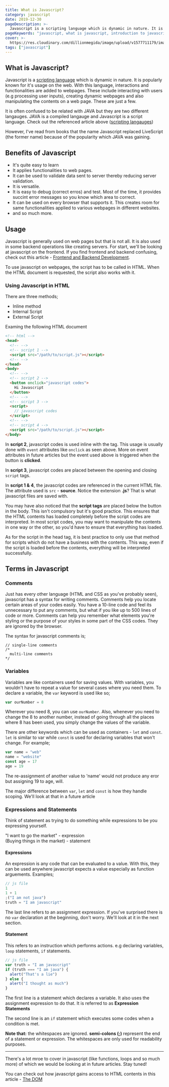 ```yaml
---
title: What is Javascript?
category: javascript
date: 2019-12-30
pageDescription: >-
  Javascript is a scripting language which is dynamic in nature. It is popularly known for it's usage on the web. With this language, interactions and functionalities are added to webpages.
pageKeywords: "javascript, what is javascript, introduction to javascript, fundamentals, javascript fundamentals, expressions and statements, variables, javascript variables, js"
cover: >-
  https://res.cloudinary.com/dillionmegida/image/upload/v1577711179/images/thewebfor5/what-is-javascript_qtul4x.jpg
tags: ["javascript"]
---
```


## What is Javascript?

Javascript is a [scripting language](/p/general/what-are-scripting-languages) which is dynamic in nature. It is popularly known for it's usage on the web. With this language, interactions and functionalities are added to webpages. These include interacting with users (e.g processing user inputs), creating dynamic webpages and also manipulating the contents on a web page. These are just a few.

It is often confused to be related with JAVA but they are two different langauges. JAVA is a compiled langauge and Javascript is a script language. Check out the referenced article above ([scripting langauges](/p/general/what-are-scripting-languages))

However, I've read from books that the name Javascript replaced LiveScript (the former name) because of the popularity which JAVA was gaining.

## Benefits of Javascript

- It's quite easy to learn
- It applies functionalities to web pages.
- It can be used to validate data sent to server thereby reducing server validation.
- It is versatile.
- It is easy to debug (correct erros) and test. Most of the time, it provides succint error messages so you know which area to correct.
- It can be used on every browser that supports it. This creates room for same functionalities applied to various webpages in different websites.
- and so much more.

## Usage

Javascript is generally used on web pages but that is not all. It is also used in some backend operations like creating servers. For start, we'll be looking at javascript on the frontend. If you find frontend and backend confusing, check out this article - [Frontend and Backend Development](/p/general/frontend-and-backend-development).

To use javascript on webpages, the script has to be called in HTML. When the HTML document is requested, the script also works with it.

### Using Javascript in HTML

There are three methods;

- Inline method
- Internal Script
- External Script

Examing the following HTML document

```html
<!-- html -->
<head>
  <!-- -->
  <!-- script 1 -->
  <script src="/path/to/script.js"></script>
  <!-- -->
</head>
<body>
  <!-- -->
  <!-- script 2 -->
  <button onclick="javascript codes">
    Hi Javascript
  </button>
  <!-- -->
  <!-- script 3 -->
  <script>
    // javascript codes
  </script>
  <!-- -->
  <!-- script 4 -->
  <script src="/path/to/script.js"></script>
</body>
```

In **script 2**, javascript codes is used inline with the tag. This usage is usually done with `event` attributes like `onclick` as seen above. More on event attributes in future articles but the event used above is triggered when the button is **clicked**.

In **script 3**, javascript codes are placed between the opening and closing `script` tags.

In **script 1 & 4**, the javascript codes are referenced in the current HTML file. The attribute used is `src` - **source**. Notice the extension **.js**? That is what javascript files are saved with.

You may have also noticed that the **script tags** are placed below the button in the body. This isn't compulsory but it's good practice. This ensures that the HTML contents has loaded completely before the script codes are interpreted. In most script codes, you may want to manipulate the contents in one way or the other, so you'd have to ensure that everything has loaded.

As for the script in the head tag, it is best practice to only use that method for scripts which do not have a business with the contents. This way, even if the script is loaded before the contents, everything will be interpreted successfully.

## Terms in Javascript

### Comments

Just has every other language (HTML and CSS as you've probably seen), javascript has a syntax for writing comments. Comments help you locate certain areas of your codes easily. You have a 10-line code and feel its unnecessary to put any comments, but what if you like up to 500 lines of code or more. Comments can help you remember what elements you're styling or the purpose of your styles in some part of the CSS codes. They are ignored by the browser.

The syntax for javascript comments is;

```
// single-line comments
/*
  multi-line comments
*/
```

### Variables

Variables are like containers used for saving values. With variables, you wouldn't have to repeat a value for several cases where you need them. To declare a variable, the `var` keyword is used like so;

```js
var ourNumber = 8
```

Wherever you need 8, you can use `ourNumber`. Also, whenever you need to change the 8 to another number, instead of going through all the places where 8 has been used, you simply change the values of the variable.

There are other keywords which can be used as containers - `let` and `const`.<br/>
`let` is similar to var while `const` is used for declaring variables that won't change. For example;

```js
var name = "web"
name = "website"
const age = 17
age = 19
```

The re-assignment of another value to 'name' would not produce any eror but assigning 19 to age, will.

The major difference between `var`, `let` and `const` is how they handle scoping. We'll look at that in a future article

### Expressions and Statements

Think of statement as trying to do something while expressions to be you expressing yourself.

"I want to go the market" - expression<br/>
(Buying things in the market) - statement

#### Expressions

An expression is any code that can be evaluated to a value. With this, they can be used anywhere javascript expects a value especially as function arguements. Examples;

```js
// js file
1
1 + 1
;("I am not java")
truth = "I am javascript"
```

The last line refers to an assignment expression. If you've surprised there is no `var` declaration at the beginning, don't worry. We'll look at it in the next section.

#### Statement

This refers to an instruction which performs actions. e.g declaring variables, `loop` statements, `if` statements.

```js
// js file
var truth = "I am javascript"
if (truth === "I am java") {
  alert("That's a lie")
} else {
  alert("I thought as much")
}
```

The first line is a statement which declares a variable. It also uses the assignment expression to do that. It is referred to as **Expression Statements**

The second line is an `if` statement which executes some codes when a condition is met.

**Note that:** the whitespaces are ignored. **semi-colons (;)** represent the end of a statement or expression. The whitespaces are only used for readability purposes.

---

There's a lot mroe to cover in javascript (like functions, loops and so much more) of which we would be looking at in future articles. Stay tuned!

You can check out how javascript gains access to HTML contents in this article - [The DOM](/p/javascript/the-dom)
